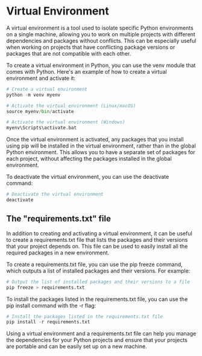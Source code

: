 # Virtual Environment
A virtual environment is a tool used to isolate specific Python environments on a single machine, allowing you to work on multiple projects with different dependencies and packages without conflicts. This can be especially useful when working on projects that have conflicting package versions or packages that are not compatible with each other.

To create a virtual environment in Python, you can use the venv module that comes with Python. Here's an example of how to create a virtual environment and activate it:

```python
# Create a virtual environment
python -m venv myenv

# Activate the virtual environment (Linux/macOS)
source myenv/bin/activate

# Activate the virtual environment (Windows)
myenv\Scripts\activate.bat
```
Once the virtual environment is activated, any packages that you install using pip will be installed in the virtual environment, rather than in the global Python environment. This allows you to have a separate set of packages for each project, without affecting the packages installed in the global environment.

To deactivate the virtual environment, you can use the deactivate command:
 ```python
# Deactivate the virtual environment
deactivate

```
## The "requirements.txt" file
In addition to creating and activating a virtual environment, it can be useful to create a requirements.txt file that lists the packages and their versions that your project depends on. This file can be used to easily install all the required packages in a new environment.

To create a requirements.txt file, you can use the pip freeze command, which outputs a list of installed packages and their versions. For example:

```python
# Output the list of installed packages and their versions to a file
pip freeze > requirements.txt
``` 
To install the packages listed in the requirements.txt file, you can use the pip install command with the -r flag:

```python
# Install the packages listed in the requirements.txt file
pip install -r requirements.txt
```
Using a virtual environment and a requirements.txt file can help you manage the dependencies for your Python projects and ensure that your projects are portable and can be easily set up on a new machine.
 